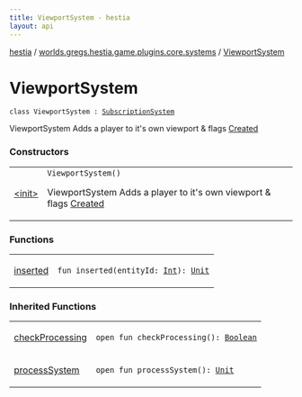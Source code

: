 ```yaml
---
title: ViewportSystem - hestia
layout: api
---
```


<div class='api-docs-breadcrumbs'><a href="../../index.html">hestia</a> / <a href="../index.html">worlds.gregs.hestia.game.plugins.core.systems</a> / <a href="./index.html">ViewportSystem</a></div>

# ViewportSystem

<div class="signature"><code><span class="keyword">class </span><span class="identifier">ViewportSystem</span>&nbsp;<span class="symbol">:</span>&nbsp;<a href="../../worlds.gregs.hestia.game.api/-subscription-system/index.html"><span class="identifier">SubscriptionSystem</span></a></code></div>

ViewportSystem
Adds a player to it's own viewport &amp; flags <a href="../../worlds.gregs.hestia.game.plugins.core.components.entity/-created/index.html">Created</a>

### Constructors

<table class="api-docs-table">
<tbody>
<tr>
<td markdown="1">

<a href="-init-.html">&lt;init&gt;</a>


</td>
<td markdown="1">
<div class="signature"><code><span class="identifier">ViewportSystem</span><span class="symbol">(</span><span class="symbol">)</span></code></div>

ViewportSystem
Adds a player to it's own viewport &amp; flags <a href="../../worlds.gregs.hestia.game.plugins.core.components.entity/-created/index.html">Created</a>


</td>
</tr>
</tbody>
</table>

### Functions

<table class="api-docs-table">
<tbody>
<tr>
<td markdown="1">

<a href="inserted.html">inserted</a>


</td>
<td markdown="1">
<div class="signature"><code><span class="keyword">fun </span><span class="identifier">inserted</span><span class="symbol">(</span><span class="parameterName" id="worlds.gregs.hestia.game.plugins.core.systems.ViewportSystem$inserted(kotlin.Int)/entityId">entityId</span><span class="symbol">:</span>&nbsp;<a href="https://kotlinlang.org/api/latest/jvm/stdlib/kotlin/-int/index.html"><span class="identifier">Int</span></a><span class="symbol">)</span><span class="symbol">: </span><a href="https://kotlinlang.org/api/latest/jvm/stdlib/kotlin/-unit/index.html"><span class="identifier">Unit</span></a></code></div>

</td>
</tr>
</tbody>
</table>

### Inherited Functions

<table class="api-docs-table">
<tbody>
<tr>
<td markdown="1">

<a href="../../worlds.gregs.hestia.game.api/-subscription-system/check-processing.html">checkProcessing</a>


</td>
<td markdown="1">
<div class="signature"><code><span class="keyword">open</span> <span class="keyword">fun </span><span class="identifier">checkProcessing</span><span class="symbol">(</span><span class="symbol">)</span><span class="symbol">: </span><a href="https://kotlinlang.org/api/latest/jvm/stdlib/kotlin/-boolean/index.html"><span class="identifier">Boolean</span></a></code></div>

</td>
</tr>
<tr>
<td markdown="1">

<a href="../../worlds.gregs.hestia.game.api/-subscription-system/process-system.html">processSystem</a>


</td>
<td markdown="1">
<div class="signature"><code><span class="keyword">open</span> <span class="keyword">fun </span><span class="identifier">processSystem</span><span class="symbol">(</span><span class="symbol">)</span><span class="symbol">: </span><a href="https://kotlinlang.org/api/latest/jvm/stdlib/kotlin/-unit/index.html"><span class="identifier">Unit</span></a></code></div>

</td>
</tr>
</tbody>
</table>
